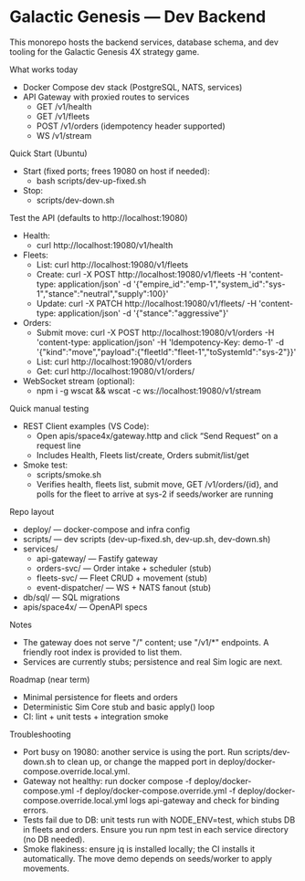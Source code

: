 # Galactic Genesis — Dev Backend

This monorepo hosts the backend services, database schema, and dev tooling for the Galactic Genesis 4X strategy game.

What works today
- Docker Compose dev stack (PostgreSQL, NATS, services)
- API Gateway with proxied routes to services
  - GET /v1/health
  - GET /v1/fleets
  - POST /v1/orders (idempotency header supported)
  - WS /v1/stream

Quick Start (Ubuntu)
- Start (fixed ports; frees 19080 on host if needed):
  - bash scripts/dev-up-fixed.sh
- Stop:
  - scripts/dev-down.sh

Test the API (defaults to http://localhost:19080)
- Health:
  - curl http://localhost:19080/v1/health
- Fleets:
  - List: curl http://localhost:19080/v1/fleets
  - Create: curl -X POST http://localhost:19080/v1/fleets -H 'content-type: application/json' -d '{"empire_id":"emp-1","system_id":"sys-1","stance":"neutral","supply":100}'
  - Update: curl -X PATCH http://localhost:19080/v1/fleets/<id> -H 'content-type: application/json' -d '{"stance":"aggressive"}'
- Orders:
  - Submit move: curl -X POST http://localhost:19080/v1/orders -H 'content-type: application/json' -H 'Idempotency-Key: demo-1' -d '{"kind":"move","payload":{"fleetId":"fleet-1","toSystemId":"sys-2"}}'
  - List: curl http://localhost:19080/v1/orders
  - Get: curl http://localhost:19080/v1/orders/<orderId>
- WebSocket stream (optional):
  - npm i -g wscat && wscat -c ws://localhost:19080/v1/stream

Quick manual testing
- REST Client examples (VS Code):
  - Open apis/space4x/gateway.http and click “Send Request” on a request line
  - Includes Health, Fleets list/create, Orders submit/list/get
- Smoke test:
  - scripts/smoke.sh
  - Verifies health, fleets list, submit move, GET /v1/orders/{id}, and polls for the fleet to arrive at sys-2 if seeds/worker are running


Repo layout
- deploy/ — docker-compose and infra config
- scripts/ — dev scripts (dev-up-fixed.sh, dev-up.sh, dev-down.sh)
- services/
  - api-gateway/ — Fastify gateway
  - orders-svc/ — Order intake + scheduler (stub)
  - fleets-svc/ — Fleet CRUD + movement (stub)
  - event-dispatcher/ — WS + NATS fanout (stub)
- db/sql/ — SQL migrations
- apis/space4x/ — OpenAPI specs

Notes
- The gateway does not serve "/" content; use "/v1/*" endpoints. A friendly root index is provided to list them.
- Services are currently stubs; persistence and real Sim logic are next.

Roadmap (near term)
- Minimal persistence for fleets and orders
- Deterministic Sim Core stub and basic apply() loop
- CI: lint + unit tests + integration smoke


Troubleshooting
- Port busy on 19080: another service is using the port. Run scripts/dev-down.sh to clean up, or change the mapped port in deploy/docker-compose.override.local.yml.
- Gateway not healthy: run docker compose -f deploy/docker-compose.yml -f deploy/docker-compose.override.yml -f deploy/docker-compose.override.local.yml logs api-gateway and check for binding errors.
- Tests fail due to DB: unit tests run with NODE_ENV=test, which stubs DB in fleets and orders. Ensure you run npm test in each service directory (no DB needed).
- Smoke flakiness: ensure jq is installed locally; the CI installs it automatically. The move demo depends on seeds/worker to apply movements.

